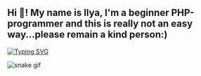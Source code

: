 <h2 align="left">Hi 👋! My name is Ilya, I'm a beginner PHP-programmer and this is really not an easy way...please remain a kind person:)</h2>

<a href="https://git.io/typing-svg"><img src="https://readme-typing-svg.demolab.com?font=Fira+Code&pause=1000&color=473CF7&random=false&width=435&lines=Telegam-bots+in+development" alt="Typing SVG" /></a>

![snake gif](https://github.com/Freshblood1121/Freshblood1121/blob/output/github-contribution-grid-snake.gif)
